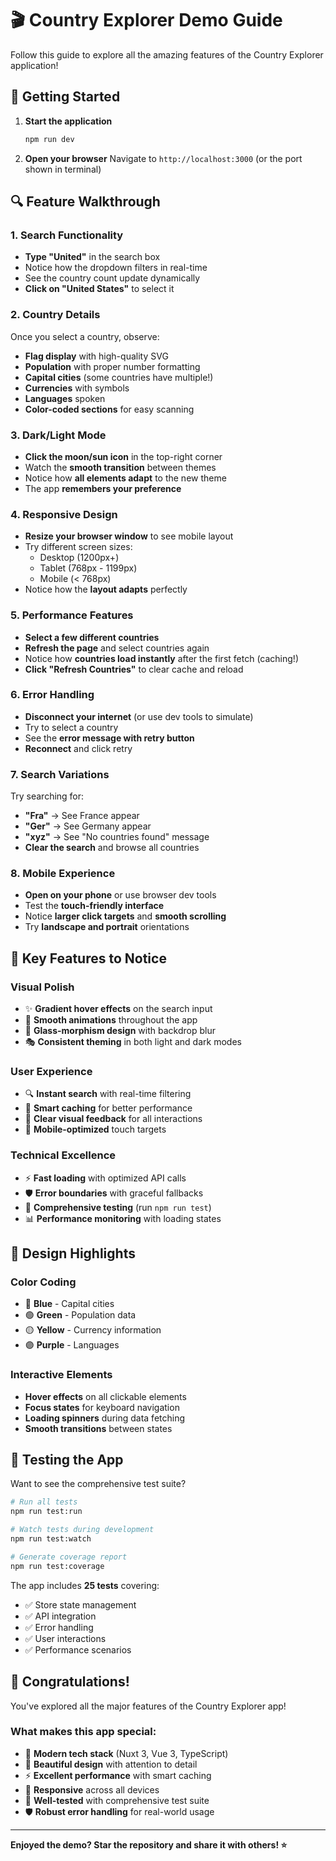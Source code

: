 # 🎬 Country Explorer Demo Guide

Follow this guide to explore all the amazing features of the Country Explorer application!

## 🚀 Getting Started

1. **Start the application**
   ```bash
   npm run dev
   ```

2. **Open your browser**
   Navigate to `http://localhost:3000` (or the port shown in terminal)

## 🔍 Feature Walkthrough

### **1. Search Functionality**
- **Type "United"** in the search box
- Notice how the dropdown filters in real-time
- See the country count update dynamically
- **Click on "United States"** to select it

### **2. Country Details**
Once you select a country, observe:
- **Flag display** with high-quality SVG
- **Population** with proper number formatting
- **Capital cities** (some countries have multiple!)
- **Currencies** with symbols
- **Languages** spoken
- **Color-coded sections** for easy scanning

### **3. Dark/Light Mode**
- **Click the moon/sun icon** in the top-right corner
- Watch the **smooth transition** between themes
- Notice how **all elements adapt** to the new theme
- The app **remembers your preference**

### **4. Responsive Design**
- **Resize your browser window** to see mobile layout
- Try different screen sizes:
  - Desktop (1200px+)
  - Tablet (768px - 1199px)
  - Mobile (< 768px)
- Notice how the **layout adapts** perfectly

### **5. Performance Features**
- **Select a few different countries**
- **Refresh the page** and select countries again
- Notice how **countries load instantly** after the first fetch (caching!)
- **Click "Refresh Countries"** to clear cache and reload

### **6. Error Handling**
- **Disconnect your internet** (or use dev tools to simulate)
- Try to select a country
- See the **error message with retry button**
- **Reconnect** and click retry

### **7. Search Variations**
Try searching for:
- **"Fra"** → See France appear
- **"Ger"** → See Germany appear
- **"xyz"** → See "No countries found" message
- **Clear the search** and browse all countries

### **8. Mobile Experience**
- **Open on your phone** or use browser dev tools
- Test the **touch-friendly interface**
- Notice **larger click targets** and **smooth scrolling**
- Try **landscape and portrait** orientations

## 🎯 Key Features to Notice

### **Visual Polish**
- ✨ **Gradient hover effects** on the search input
- 🌊 **Smooth animations** throughout the app
- 🎨 **Glass-morphism design** with backdrop blur
- 🎭 **Consistent theming** in both light and dark modes

### **User Experience**
- 🔍 **Instant search** with real-time filtering
- 💾 **Smart caching** for better performance
- 🎯 **Clear visual feedback** for all interactions
- 📱 **Mobile-optimized** touch targets

### **Technical Excellence**
- ⚡ **Fast loading** with optimized API calls
- 🛡️ **Error boundaries** with graceful fallbacks
- 🧪 **Comprehensive testing** (run `npm run test`)
- 📊 **Performance monitoring** with loading states

## 🎨 Design Highlights

### **Color Coding**
- 🔵 **Blue** - Capital cities
- 🟢 **Green** - Population data
- 🟡 **Yellow** - Currency information
- 🟣 **Purple** - Languages

### **Interactive Elements**
- **Hover effects** on all clickable elements
- **Focus states** for keyboard navigation
- **Loading spinners** during data fetching
- **Smooth transitions** between states

## 🧪 Testing the App

Want to see the comprehensive test suite?

```bash
# Run all tests
npm run test:run

# Watch tests during development
npm run test:watch

# Generate coverage report
npm run test:coverage
```

The app includes **25 tests** covering:
- ✅ Store state management
- ✅ API integration
- ✅ Error handling
- ✅ User interactions
- ✅ Performance scenarios

## 🎉 Congratulations!

You've explored all the major features of the Country Explorer app! 

### **What makes this app special:**
- 🚀 **Modern tech stack** (Nuxt 3, Vue 3, TypeScript)
- 🎨 **Beautiful design** with attention to detail
- ⚡ **Excellent performance** with smart caching
- 📱 **Responsive** across all devices
- 🧪 **Well-tested** with comprehensive test suite
- 🛡️ **Robust error handling** for real-world usage

---

**Enjoyed the demo? Star the repository and share it with others! ⭐** 